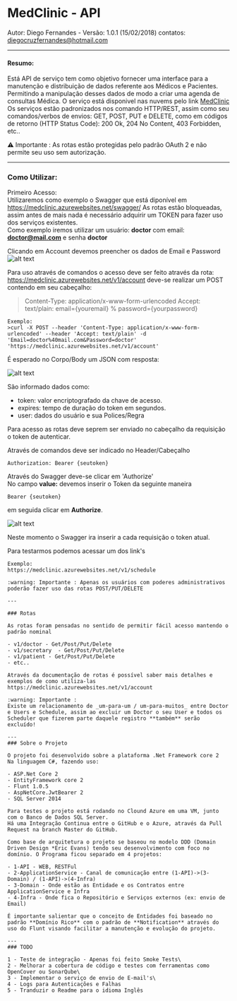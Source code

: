 # MedClinic - API
Autor: Diego Fernandes  - Versão: 1.0.1 (15/02/2018)
contatos: diegocruzfernandes@hotmail.com

---

####  Resumo:

Está API de serviço tem como objetivo fornecer uma interface para a manutenção e distribuição de dados referente aos Médicos e Pacientes.
Permitindo a manipulação desses dados de modo a criar uma agenda de consultas Médica.
O serviço está disponivel nas nuvems pelo link [MedClinic](http://medclinic.azurewebsites.net "MedClinic-API - Azure - Clound")
Os serviços estão padronizados nos comando HTTP/REST, assim como seu comandos/verbos de envios: GET, POST, PUT e DELETE, como em códigos de retorno (HTTP Status Code): 200 Ok, 204 No Content, 403 Forbidden, etc..

:warning: Importante : As rotas estão protegidas pelo padrão OAuth 2 e não permite seu uso sem autorização.

---

### Como Utilizar:
Primeiro Acesso:\
Utilizaremos como exemplo o Swagger que está diponível em https://medclinic.azurewebsites.net/swagger/
As rotas estão bloqueadas, assim antes de mais nada é necessário adquirir um TOKEN para fazer uso dos serviços existentes.\
Como exemplo iremos utilizar um usuário: **doctor**  com email: **doctor@mail.com** e senha **doctor**

Clicando em Account devemos preencher os dados de Email e Password
![alt text](http://uploaddeimagens.com.br/images/001/201/435/full/01a.png)


Para uso através de comandos o acesso deve ser feito através da rota: https://medclinic.azurewebsites.net/v1/account
deve-se realizar um POST contendo em seu cabeçalho:

>Content-Type: application/x-www-form-urlencoded
>Accept: text/plain: email={youremail} % password={yourpassword}

```
Exemplo: 
>curl -X POST --header 'Content-Type: application/x-www-form-urlencoded' --header 'Accept: text/plain' -d 'Email=doctor%40mail.com&Password=doctor' 'https://medclinic.azurewebsites.net/v1/account'
```

É esperado no Corpo/Body um JSON com resposta:

![alt text](http://uploaddeimagens.com.br/images/001/201/438/full/01bb.png)

São informado dados como:
- token: valor encriptografado da chave de acesso. 
- expires: tempo de duração do token em segundos.
- user: dados do usuário e sua Polices/Regra 
   
Para acesso as rotas deve seprem ser enviado no cabeçalho da requisição o token de autenticar.

Através de comandos deve ser indicado no Header/Cabeçalho
```
Authorization: Bearer {seutoken}
```

Através do Swagger deve-se clicar em 'Authorize'\
No campo **value:** devemos inserir o Token da seguinte maneira
```
Bearer {seutoken}
```
em seguida clicar em **Authorize**.

![alt text](http://uploaddeimagens.com.br/images/001/201/439/full/01c.png)

Neste momento o Swagger ira inserir a cada requisição o token atual.

Para testarmos podemos acessar um dos link's 
```
Exemplo:
https://medclinic.azurewebsites.net/v1/schedule

:warning: Importante : Apenas os usuários com poderes administrativos poderão fazer uso das rotas POST/PUT/DELETE

---

### Rotas

As rotas foram pensadas no sentido de permitir fácil acesso mantendo o padrão nominal

- v1/doctor - Get/Post/Put/Delete
- v1/secretary  - Get/Post/Put/Delete
- v1/patient - Get/Post/Put/Delete
- etc..

Através da documentação de rotas é possível saber mais detalhes e exemplos de como utiliza-las
https://medclinic.azurewebsites.net/v1/account

:warning: Importante :
Existe um relacionamento de _um-para-um / um-para-muitos_ entre Doctor e Users e Schedule, assim ao excluir um Doctor o seu User e todos os Scheduler que fizerem parte daquele registro **também** serão excluído!

---
### Sobre o Projeto

O projeto foi desenvolvido sobre a plataforma .Net Framework core 2 
Na linguagem C#, fazendo uso:

- ASP.Net Core 2
- EntityFramework core 2
- Flunt 1.0.5
- AspNetCore.JwtBearer 2
- SQL Server 2014

Para testes o projeto está rodando no Clound Azure em uma VM, junto com o Banco de Dados SQL Server.
Há uma Integração Continua entre o GitHub e o Azure, através da Pull Request na branch Master do GitHub.

Como base de arquitetura o projeto se baseou no modelo DDD (Domain Driven Design *Eric Evans) tendo seu desenvolvimento com foco no domínio. O Programa ficou separado em 4 projetos:

- 1-API - WEB, RESTFul
- 2-ApplicationService - Canal de comunicação entre (1-API)->(3-Domain) / (1-API)->(4-Infra)
- 3-Domain - Onde estão as Entidade e os Contratos entre ApplicationService e Infra
- 4-Infra - Onde fica o Repositório e Serviços externos (ex: envio de Email)

É importante salientar que o conceito de Entidades foi baseado no padrão **Domínio Rico** com o padrão de **Notification** através do uso do Flunt visando facilitar a manutenção e evolução do projeto.

---
### TODO

1 - Teste de integração - Apenas foi feito Smoke Tests\
2 - Melhorar a cobertura de código e testes com ferramentas como OpenCover ou SonarQube\
3 - Implementar o serviço de envio de E-mail's\
4 - Logs para Autenticações e Falhas
5 - Tranduzir o Readme para o idioma Inglês
